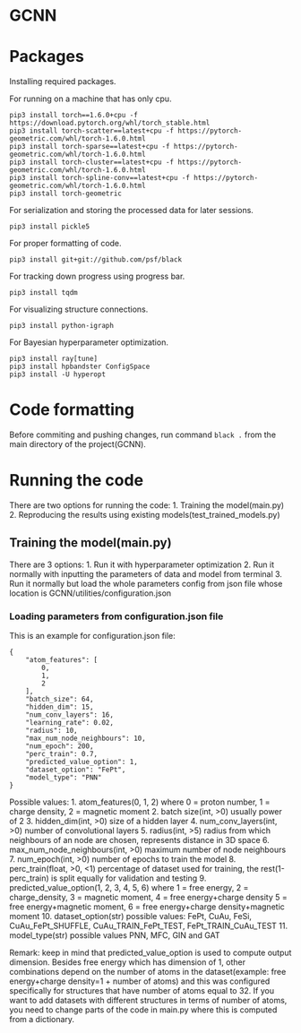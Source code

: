 # GCNN

# Packages
Installing required packages.

For running on a machine that has only cpu.
```
pip3 install torch==1.6.0+cpu -f https://download.pytorch.org/whl/torch_stable.html
pip3 install torch-scatter==latest+cpu -f https://pytorch-geometric.com/whl/torch-1.6.0.html
pip3 install torch-sparse==latest+cpu -f https://pytorch-geometric.com/whl/torch-1.6.0.html
pip3 install torch-cluster==latest+cpu -f https://pytorch-geometric.com/whl/torch-1.6.0.html
pip3 install torch-spline-conv==latest+cpu -f https://pytorch-geometric.com/whl/torch-1.6.0.html
pip3 install torch-geometric
```

For serialization and storing the processed data for later sessions.
```
pip3 install pickle5
```

For proper formatting of code.
```
pip3 install git+git://github.com/psf/black
```

For tracking down progress using progress bar.
```
pip3 install tqdm
```
    
For visualizing structure connections.
```
pip3 install python-igraph
```

For Bayesian hyperparameter optimization.
```
pip3 install ray[tune]
pip3 install hpbandster ConfigSpace
pip3 install -U hyperopt
```
# Code formatting
Before commiting and pushing changes, run command `black .` from the main directory of the project(GCNN).


# Running the code
There are two options for running the code:
    1. Training the model(main.py)
    2. Reproducing the results using existing models(test_trained_models.py)


## Training the model(main.py)
There are 3 options:
    1. Run it with hyperparameter optimization
    2. Run it normally with inputting the parameters of data and model from terminal
    3. Run it normally but load the whole parameters config from json file whose location is GCNN/utilities/configuration.json

### Loading parameters from configuration.json file
This is an example for configuration.json file:
```
{
    "atom_features": [
        0,
        1,
        2
    ],
    "batch_size": 64,
    "hidden_dim": 15,
    "num_conv_layers": 16,
    "learning_rate": 0.02,
    "radius": 10,
    "max_num_node_neighbours": 10,
    "num_epoch": 200,
    "perc_train": 0.7,
    "predicted_value_option": 1,
    "dataset_option": "FePt",
    "model_type": "PNN"
}
```
Possible values:
    1. atom_features(0, 1, 2) where 0 = proton number, 1 = charge density, 2 = magnetic moment
    2. batch size(int, >0) usually power of 2
    3. hidden_dim(int, >0) size of a hidden layer
    4. num_conv_layers(int, >0) number of convolutional layers
    5. radius(int, >5) radius from which neighbours of an node are chosen, represents distance in 3D space
    6. max_num_node_neighbours(int, >0) maximum number of node neighbours
    7. num_epoch(int, >0) number of epochs to train the model
    8. perc_train(float, >0, <1) percentage of dataset used for training, the rest(1-perc_train) is split equally for validation and testing
    9. predicted_value_option(1, 2, 3, 4, 5, 6) where 1 = free energy, 2 = charge_density, 3 = magnetic moment, 4 = free energy+charge density 5 = free energy+magnetic moment, 6 = free energy+charge density+magnetic moment
    10. dataset_option(str) possible values: FePt, CuAu, FeSi, CuAu_FePt_SHUFFLE, CuAu_TRAIN_FePt_TEST, FePt_TRAIN_CuAu_TEST
    11. model_type(str) possible values PNN, MFC, GIN and GAT

Remark: keep in mind that predicted_value_option is used to compute output dimension. Besides free energy which has dimension of 1, other combinations depend on the number of atoms in the dataset(example: free energy+charge density=1 + number of atoms) and this was configured specifically for structures that have number of atoms equal to 32. If you want to add datasets with different structures in terms of number of atoms, you need to change parts of the code in main.py where this is computed from a dictionary.
